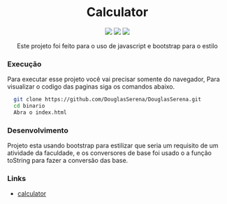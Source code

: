<h1 align="center">Calculator</h1>

<p align="center">
    <img src="https://img.shields.io/badge/language-JavaScript-yellow"/>
    <img src="https://img.shields.io/badge/language-HTML-red"/>
    <img src="https://img.shields.io/badge/language-css-blue"/>
</p>
<p align="center">Este projeto foi feito para o uso de javascript e bootstrap para o estilo</p>

### Execução

<p>Para executar esse projeto você vai precisar somente do navegador, Para visualizar o codigo das paginas siga os comandos abaixo.</p>

```sh
  git clone https://github.com/DouglasSerena/DouglasSerena.git
  cd binario
  Abra o index.html
```

### Desenvolvimento

<p>Projeto esta usando bootstrap para estilizar que seria um requisito de um atividade da faculdade, e os conversores de base foi usado o a função toString para fazer a conversão das base.</p>

### Links

- [calculator](http://douglasserena.github.io/simplas-pages/binario)
